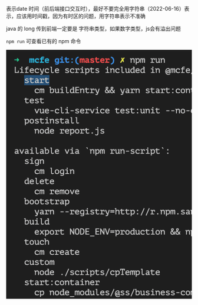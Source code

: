 





表示date 时间（前后端接口交互时），最好不要完全用字符串（2022-06-16）表示，应该用时间戳，因为有时区的问题，用字符串表示不准确



java 的 long 传到前端一定要是 字符串类型，如果数字类型，js会有溢出问题



`npm run` 可查看已有的 npm 命令

![image-2022061651231422 PM](https://raw.githubusercontent.com/acmu/pictures/master/uPic/2022-06/16_17:12_yLx2I1.png)
